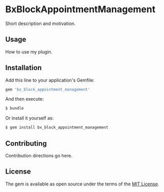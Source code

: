 # BxBlockAppointmentManagement
Short description and motivation.

## Usage
How to use my plugin.

## Installation
Add this line to your application's Gemfile:

```ruby
gem 'bx_block_appointment_management'
```

And then execute:
```bash
$ bundle
```

Or install it yourself as:
```bash
$ gem install bx_block_appointment_management
```

## Contributing
Contribution directions go here.

## License
The gem is available as open source under the terms of the [MIT License](https://opensource.org/licenses/MIT).
